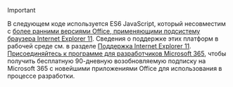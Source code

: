 > [!IMPORTANT]
> В следующем коде используется ES6 JavaScript, который несовместим с [более ранними версиями Office, применяющими подсистему браузера Internet Explorer 11](/office/dev/add-ins/concepts/browsers-used-by-office-web-add-ins). Сведения о поддержке этих платформ в рабочей среде см. в разделе [Поддержка Internet Explorer 11](/office/dev/add-ins/develop/support-ie-11). [Присоединяйтесь к программе для разработчиков Microsoft 365](https://developer.microsoft.com/office/dev-program), чтобы получить бесплатную 90-дневную возобновляемую подписку на Microsoft 365 с новейшими приложениями Office для использования в процессе разработки.